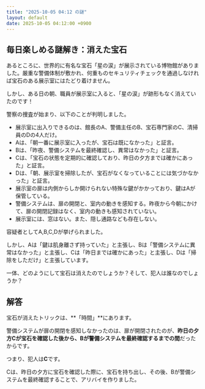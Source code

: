 ```yaml
---
title: "2025-10-05 04:12 の謎"
layout: default
date: 2025-10-05 04:12:00 +0900
---
```

## 毎日楽しめる謎解き：消えた宝石

あるところに、世界的に有名な宝石「星の涙」が展示されている博物館がありました。厳重な警備体制が敷かれ、何重ものセキュリティチェックを通過しなければ宝石のある展示室にはたどり着けません。

しかし、ある日の朝、職員が展示室に入ると、「星の涙」が跡形もなく消えていたのです！

警察の捜査が始まり、以下のことが判明しました。

*   展示室に出入りできるのは、館長のA、警備主任のB、宝石専門家のC、清掃員のDの4人だけ。
*   Aは、「朝一番に展示室に入ったが、宝石は既になかった」と証言。
*   Bは、「昨夜、警備システムを最終確認し、異常はなかった」と証言。
*   Cは、「宝石の状態を定期的に確認しており、昨日の夕方までは確かにあった」と証言。
*   Dは、「朝、展示室を掃除したが、宝石がなくなっていることには気づかなかった」と証言。
*   展示室の扉は内側からしか開けられない特殊な鍵がかかっており、鍵はAが保管している。
*   警備システムは、扉の開閉と、室内の動きを感知する。昨夜から今朝にかけて、扉の開閉記録はなく、室内の動きも感知されていない。
*   展示室には、窓はない。また、隠し通路なども存在しない。

容疑者としてA,B,C,Dが挙げられました。

しかし、Aは「鍵は肌身離さず持っていた」と主張し、Bは「警備システムに異常はなかった」と主張し、Cは「昨日までは確かにあった」と主張し、Dは「掃除をしただけ」と主張しています。

一体、どのようにして宝石は消えたのでしょうか？そして、犯人は誰なのでしょうか？

## 解答

宝石が消えたトリックは、**「時間」**にあります。

警備システムが扉の開閉を感知しなかったのは、扉が開閉されたのが、**昨日の夕方Cが宝石を確認した後から、Bが警備システムを最終確認するまでの間**だったからです。

つまり、犯人は**C**です。

Cは、昨日の夕方に宝石を確認した際に、宝石を持ち出し、その後、Bが警備システムを最終確認することで、アリバイを作りました。
